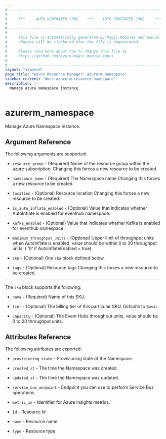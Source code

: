 ```yaml
---
# ----------------------------------------------------------------------------
#
#     ***     AUTO GENERATED CODE    ***    AUTO GENERATED CODE     ***
#
# ----------------------------------------------------------------------------
#
#     This file is automatically generated by Magic Modules and manual
#     changes will be clobbered when the file is regenerated.
#
#     Please read more about how to change this file at
#     https://github.com/Azure/magic-module-specs
#
# ----------------------------------------------------------------------------
layout: "azurerm"
page_title: "Azure Resource Manager: azurerm_namespace"
sidebar_current: "docs-azurerm-resource-namespace"
description: |-
  Manage Azure Namespace instance.
---
```


# azurerm_namespace

Manage Azure Namespace instance.


## Argument Reference

The following arguments are supported:

* `resource_group` - (Required) Name of the resource group within the azure subscription. Changing this forces a new resource to be created.

* `namespace_name` - (Required) The Namespace name Changing this forces a new resource to be created.

* `location` - (Optional) Resource location Changing this forces a new resource to be created.

* `is_auto_inflate_enabled` - (Optional) Value that indicates whether AutoInflate is enabled for eventhub namespace.

* `kafka_enabled` - (Optional) Value that indicates whether Kafka is enabled for eventhub namespace.

* `maximum_throughput_units` - (Optional) Upper limit of throughput units when AutoInflate is enabled, value should be within 0 to 20 throughput units. ( '0' if AutoInflateEnabled = true)

* `sku` - (Optional) One `sku` block defined below.

* `tags` - (Optional) Resource tags Changing this forces a new resource to be created.

---

The `sku` block supports the following:

* `name` - (Required) Name of this SKU.

* `tier` - (Optional) The billing tier of this particular SKU. Defaults to `Basic`.

* `capacity` - (Optional) The Event Hubs throughput units, value should be 0 to 20 throughput units.

## Attributes Reference

The following attributes are exported:

* `provisioning_state` - Provisioning state of the Namespace.

* `created_at` - The time the Namespace was created.

* `updated_at` - The time the Namespace was updated.

* `service_bus_endpoint` - Endpoint you can use to perform Service Bus operations.

* `metric_id` - Identifier for Azure Insights metrics.

* `id` - Resource Id

* `name` - Resource name

* `type` - Resource type
